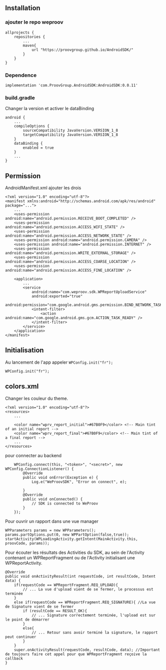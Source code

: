 ## Installation
### ajouter le repo weproov
```
allprojects {
    repositories {
        ...
        maven{
            url "https://proovgroup.github.io/AndroidSDK/"
        }
    }
}
```

### Dependence
```
implementation 'com.ProovGroup.AndroidSDK:AndroidSDK:0.0.11'
```

### build.gradle
Changer la version et activer le dataBinding
```
android {
    ...
    compileOptions {
        sourceCompatibility JavaVersion.VERSION_1_8
        targetCompatibility JavaVersion.VERSION_1_8
    }
    dataBinding {
        enabled = true
    }
    ...
}
```

## Permission
AndroidManifest.xml ajouter les drois
```
<?xml version="1.0" encoding="utf-8"?>
<manifest xmlns:android="http://schemas.android.com/apk/res/android" package="...">
    ...
    <uses-permission android:name="android.permission.RECEIVE_BOOT_COMPLETED" />
    <uses-permission android:name="android.permission.ACCESS_WIFI_STATE" />
    <uses-permission android:name="android.permission.ACCESS_NETWORK_STATE" />
    <uses-permission android:name="android.permission.CAMERA" />
    <uses-permission android:name="android.permission.INTERNET" />
    <uses-permission android:name="android.permission.WRITE_EXTERNAL_STORAGE" />
    <uses-permission android:name="android.permission.ACCESS_COARSE_LOCATION" />
    <uses-permission android:name="android.permission.ACCESS_FINE_LOCATION" />

    <application>
        ...
        <service
            android:name="com.weproov.sdk.WPReportUploadService"
            android:exported="true"
            android:permission="com.google.android.gms.permission.BIND_NETWORK_TASK_SERVICE">
            <intent-filter>
                <action android:name="com.google.android.gms.gcm.ACTION_TASK_READY" />
            </intent-filter>
        </service>
    </application>
</manifest>
```


## Initialisation 
Au lancement de l'app appeler ``WPConfig.init("fr");``
```
WPConfig.init("fr");
```

## colors.xml
Changer les couleur du theme.

```
<?xml version="1.0" encoding="utf-8"?>
<resources>
    ...

    <color name="wprv_report_initial">#67B0F9</color> <!-- Main tint of an initial report -->
    <color name="wprv_report_final">#67B0F9</color> <!-- Main tint of a final report -->
    ...
</resources>
```

pour connecter au backend
```
    WPConfig.connect(this, "<token>", "<secret>", new WPConfig.ConnectionListener() {
        @Override
        public void onError(Exception e) {
            Log.e("WeProovSDK", "Error on connect", e);

        }       
        @Override
        public void onConnected() {
        	// SDK is connected to WeProov
        }
    });
```

Pour ouvrir un rapport dans une vue manager

```
WPParameters params = new WPParameters();
params.partOptions.put(0, new WPPartOption(false,true));
startActivity(WPLoadingActivity.getIntent(MainActivity.this, proovCode, params));
```

Pour écouter les résultats des Activities du SDK, au sein de l'Activity contenant un WPReportFragment ou de l'Activity initialisant une WPReportActivity.

```
@Override
public void onActivityResult(int requestCode, int resultCode, Intent data) {
    if(requestCode == WPReportFragment.REQ_UPLOAD){ 
        // ... La vue d'upload vient de se fermer, le processus est terminée
    }
    else if(requestCode == WPReportFragment.REQ_SIGNATURE){ //La vue de Signature vient de se fermer
        if (resultCode == RESULT_OK){
            // ... Signature correctement terminée, l'upload est sur le point de démarrer
        }
        else{
            // ... Retour sans avoir terminé la signature, le rapport peut continuer
        }
    }
    super.onActivityResult(requestCode, resultCode, data); //Important de toujours faire cet appel pour que WPReportFragment reçoive la callback
}
```

